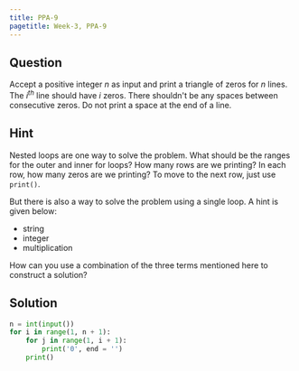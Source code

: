 ```yaml
---
title: PPA-9
pagetitle: Week-3, PPA-9
---
```


## Question

Accept a positive integer $n$ as input and print a triangle of zeros for $n$ lines. The $i^{th}$ line should have $i$ zeros. There shouldn't be any spaces between consecutive zeros. Do not print a space at the end of a line.



## Hint

Nested loops are one way to solve the problem. What should be the ranges for the outer and inner for loops? How many rows are we printing? In each row, how many zeros are we printing? To move to the next row, just use `print()`.

But there is also a way to solve the problem using a single loop. A hint is given below:

- string
- integer
- multiplication

How can you use a combination of the three terms mentioned here to construct a solution?



## Solution

```python
n = int(input())
for i in range(1, n + 1):
    for j in range(1, i + 1):
        print('0', end = '')
    print()
```

